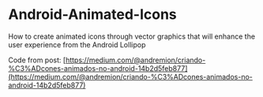 # Android-Animated-Icons
How to create animated icons through vector graphics that will enhance the user experience from the Android Lollipop

Code from post: [https://medium.com/@andremion/criando-%C3%ADcones-animados-no-android-14b2d5feb877](https://medium.com/@andremion/criando-%C3%ADcones-animados-no-android-14b2d5feb877)